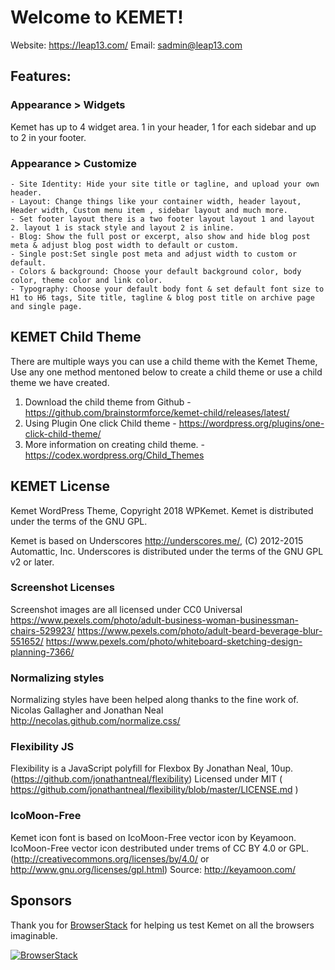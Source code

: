 # Welcome to KEMET!
Website: https://leap13.com/
Email: sadmin@leap13.com

## Features:

### Appearance > Widgets
Kemet has up to 4 widget area. 1 in your header, 1 for each sidebar and up to 2 in your footer.

### Appearance > Customize
	- Site Identity: Hide your site title or tagline, and upload your own header.
	- Layout: Change things like your container width, header layout, Header width, Custom menu item , sidebar layout and much more.
	- Set footer layout there is a two footer layout layout 1 and layout 2. layout 1 is stack style and layout 2 is inline.
	- Blog: Show the full post or excerpt, also show and hide blog post meta & adjust blog post width to default or custom.
	- Single post:Set single post meta and adjust width to custom or default.
	- Colors & background: Choose your default background color, body color, theme color and link color.
	- Typography: Choose your default body font & set default font size to H1 to H6 tags, Site title, tagline & blog post title on archive page and single page.

## KEMET Child Theme

There are multiple ways you can use a child theme with the Kemet Theme, Use any one method mentoned below to create a child theme or use a child theme we have created.

1. Download the child theme from Github - https://github.com/brainstormforce/kemet-child/releases/latest/
2. Using Plugin One click Child theme - https://wordpress.org/plugins/one-click-child-theme/
3. More information on creating child theme. - https://codex.wordpress.org/Child_Themes

## KEMET License
Kemet WordPress Theme, Copyright 2018 WPKemet.
Kemet is distributed under the terms of the GNU GPL.

Kemet is based on Underscores http://underscores.me/, (C) 2012-2015 Automattic, Inc.
Underscores is distributed under the terms of the GNU GPL v2 or later.

### Screenshot Licenses
Screenshot images are all licensed under CC0 Universal
https://www.pexels.com/photo/adult-business-woman-businessman-chairs-529923/
https://www.pexels.com/photo/adult-beard-beverage-blur-551652/
https://www.pexels.com/photo/whiteboard-sketching-design-planning-7366/

### Normalizing styles
Normalizing styles have been helped along thanks to the fine work of.
Nicolas Gallagher and Jonathan Neal http://necolas.github.com/normalize.css/

### Flexibility JS
Flexibility is a JavaScript polyfill for Flexbox By Jonathan Neal, 10up. (https://github.com/jonathantneal/flexibility)
Licensed under MIT ( https://github.com/jonathantneal/flexibility/blob/master/LICENSE.md )

### IcoMoon-Free
Kemet icon font is based on IcoMoon-Free vector icon by Keyamoon.
IcoMoon-Free vector icon destributed under trems of CC BY 4.0 or GPL. (http://creativecommons.org/licenses/by/4.0/ or http://www.gnu.org/licenses/gpl.html)
Source: http://keyamoon.com/

## Sponsors

Thank you for [BrowserStack](https://www.browserstack.com/) for helping us test Kemet on all the browsers imaginable.

[![BrowserStack](https://raw.githubusercontent.com/brainstormforce/kemet/master/.github/assets/browserstack-logo.png "BrowserStack")](https://www.browserstack.com/)